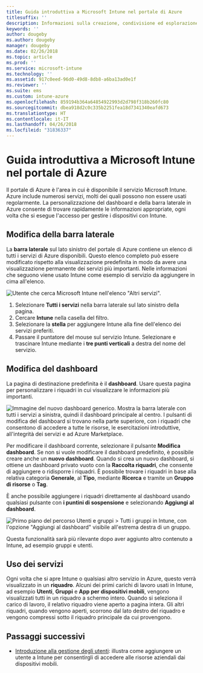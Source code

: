 ```yaml
---
title: Guida introduttiva a Microsoft Intune nel portale di Azure
titlesuffix: ''
description: Informazioni sulla creazione, condivisione ed esplorazione dei dashboard di Intune nel portale di Azure.
keywords: ''
author: dougeby
ms.author: dougeby
manager: dougeby
ms.date: 02/26/2018
ms.topic: article
ms.prod: ''
ms.service: microsoft-intune
ms.technology: ''
ms.assetid: 917c0eed-96d0-49d8-8db8-a6ba13ad0e1f
ms.reviewer: ''
ms.suite: ems
ms.custom: intune-azure
ms.openlocfilehash: 859194b364a64854922993d2d798f318b260fc80
ms.sourcegitcommit: dbea918d2c0c335b2251fea18d7341340eafd673
ms.translationtype: HT
ms.contentlocale: it-IT
ms.lasthandoff: 04/26/2018
ms.locfileid: "31836337"
---
```

# <a name="getting-started-with-microsoft-intune-in-the-azure-portal"></a>Guida introduttiva a Microsoft Intune nel portale di Azure

Il portale di Azure è l'area in cui è disponibile il servizio Microsoft Intune. Azure include numerosi servizi, molti dei quali possono non essere usati regolarmente. La personalizzazione del dashboard e della barra laterale in Azure consente di trovare rapidamente le informazioni appropriate, ogni volta che si esegue l'accesso per gestire i dispositivi con Intune.

## <a name="changing-the-sidebar"></a>Modifica della barra laterale

La __barra laterale__ sul lato sinistro del portale di Azure contiene un elenco di tutti i servizi di Azure disponibili. Questo elenco completo può essere modificato rispetto alla visualizzazione predefinita in modo da avere una visualizzazione permanente dei servizi più importanti. Nelle informazioni che seguono viene usato Intune come esempio di servizio da aggiungere in cima all'elenco.

![Utente che cerca Microsoft Intune nell'elenco "Altri servizi".](./media/azure-add-intune1.png)

1. Selezionare **Tutti i servizi** nella barra laterale sul lato sinistro della pagina.
2. Cercare **Intune** nella casella del filtro.
3. Selezionare la **stella** per aggiungere Intune alla fine dell'elenco dei servizi preferiti.
4. Passare il puntatore del mouse sul servizio Intune. Selezionare e trascinare Intune mediante i **tre punti verticali** a destra del nome del servizio.

## <a name="changing-the-dashboard"></a>Modifica del dashboard

La pagina di destinazione predefinita è il **dashboard**. Usare questa pagina per personalizzare i riquadri in cui visualizzare le informazioni più importanti.

![Immagine del nuovo dashboard generico. Mostra la barra laterale con tutti i servizi a sinistra, quindi il dashboard principale al centro. I pulsanti di modifica del dashboard si trovano nella parte superiore, con i riquadri che consentono di accedere a tutte le risorse, le esercitazioni introduttive, all'integrità dei servizi e ad Azure Marketplace.](./media/azure-default-dashboard.png)

Per modificare il dashboard corrente, selezionare il pulsante **Modifica dashboard**. Se non si vuole modificare il dashboard predefinito, è possibile creare anche un **nuovo dashboard**. Quando si crea un nuovo dashboard, si ottiene un dashboard privato vuoto con la **Raccolta riquadri**, che consente di aggiungere o ridisporre i riquadri. È possibile trovare i riquadri in base alla relativa categoria **Generale**, al **Tipo**, mediante **Ricerca** e tramite un **Gruppo di risorse** o **Tag**.

È anche possibile aggiungere i riquadri direttamente al dashboard usando qualsiasi pulsante con **i puntini di sospensione** e selezionando **Aggiungi al dashboard**.

![Primo piano del percorso Utenti e gruppi > Tutti i gruppi in Intune, con l'opzione "Aggiungi al dashboard" visibile all'estrema destra di un gruppo.](./media/azure-pin-to-dashboard.png)

Questa funzionalità sarà più rilevante dopo aver aggiunto altro contenuto a Intune, ad esempio gruppi e utenti.

## <a name="using-services"></a>Uso dei servizi

Ogni volta che si apre Intune o qualsiasi altro servizio in Azure, questo verrà visualizzato in un **riquadro**. Alcuni dei primi carichi di lavoro usati in Intune, ad esempio **Utenti**, **Gruppi** e **App per dispositivi mobili**, vengono visualizzati tutti in un riquadro a schermo intero. Quando si seleziona il carico di lavoro, il relativo riquadro viene aperto a pagina intera. Gli altri riquadri, quando vengono aperti, scorrono dal lato destro del riquadro e vengono compressi sotto il riquadro principale da cui provengono.

## <a name="next-steps"></a>Passaggi successivi

* [Introduzione alla gestione degli utenti](get-started-users.md): illustra come aggiungere un utente a Intune per consentirgli di accedere alle risorse aziendali dai dispositivi mobili.
